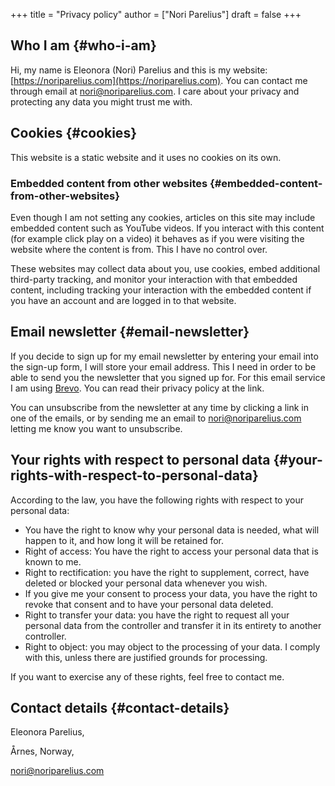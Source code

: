 +++
title = "Privacy policy"
author = ["Nori Parelius"]
draft = false
+++

## Who I am {#who-i-am}

Hi, my name is Eleonora (Nori) Parelius and this is my website: [https://noriparelius.com](https://noriparelius.com). You can contact me through email at nori@noriparelius.com. I care about your privacy and protecting any data you might trust me with.


## Cookies {#cookies}

This website is a static website and it uses no cookies on its own.

### Embedded content from other websites {#embedded-content-from-other-websites}

Even though I am not setting any cookies, articles on this site may include embedded content such as YouTube videos. If you interact with this content (for example click play on a video) it behaves as if you were visiting the website where the content is from. This I have no control over.

These websites may collect data about you, use cookies, embed additional third-party tracking, and monitor your interaction with that embedded content, including tracking your interaction with the embedded content if you have an account and are logged in to that website.


## Email newsletter {#email-newsletter}

If you decide to sign up for my email newsletter by entering your email into the sign-up form, I will store your email address. This I need in order to be able to send you the newsletter that you signed up for. For this email service I am using [Brevo](https://www.brevo.com/legal/privacypolicy/). You can read their privacy policy at the link. 

You can unsubscribe from the newsletter at any time by clicking a link in one of the emails, or by sending me an email to nori@noriparelius.com letting me know you want to unsubscribe.


## Your rights with respect to personal data {#your-rights-with-respect-to-personal-data}

According to the law, you have the following rights with respect to your personal data:

-   You have the right to know why your personal data is needed, what will happen to it, and how long it will be retained for.
-   Right of access: You have the right to access your personal data that is known to me.
-   Right to rectification: you have the right to supplement, correct, have deleted or blocked your personal data whenever you wish.
-   If you give me your consent to process your data, you have the right to revoke that consent and to have your personal data deleted.
-   Right to transfer your data: you have the right to request all your personal data from the controller and transfer it in its entirety to another controller.
-   Right to object: you may object to the processing of your data. I comply with this, unless there are justified grounds for processing.

If you want to exercise any of these rights, feel free to contact me.


## Contact details {#contact-details}

Eleonora Parelius,

Årnes, Norway,

nori@noriparelius.com
